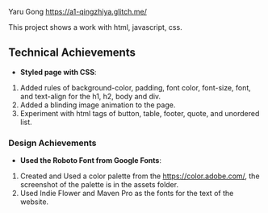 
Yaru Gong
https://a1-qingzhiya.glitch.me/

This project shows a work with html, javascript, css.

## Technical Achievements
- **Styled page with CSS**: 
1. Added rules of background-color, padding, font color, font-size, font, and text-align for the h1, h2, body and div.
2. Added a blinding image animation to the page.
3. Experiment with html tags of button, table, footer, quote, and unordered list.

### Design Achievements
- **Used the Roboto Font from Google Fonts**: 
1. Created and Used a color palette from the https://color.adobe.com/, the screenshot of the palette is in the assets folder.
2. Used Indie Flower and Maven Pro as the fonts for the text of the website.



